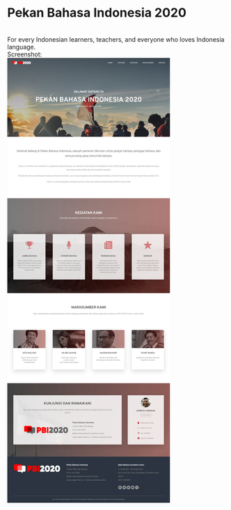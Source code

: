# Pekan Bahasa Indonesia 2020
<br>For every Indonesian learners, teachers, and everyone who loves Indonesia language.<br>
Screenshot:<br>
<img src=assets/image/PBI.png>
